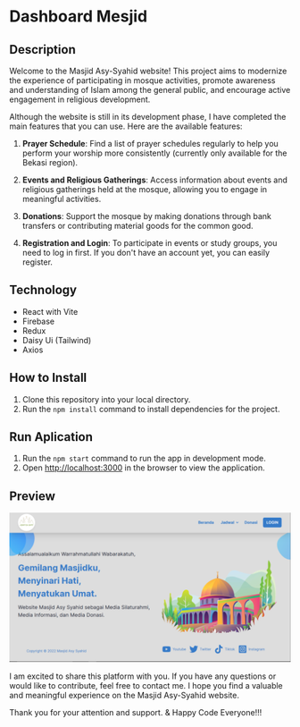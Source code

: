 # Dashboard Mesjid

## Description

Welcome to the Masjid Asy-Syahid website! This project aims to modernize the experience of participating in mosque activities, promote awareness and understanding of Islam among the general public, and encourage active engagement in religious development.

Although the website is still in its development phase, I have completed the main features that you can use. Here are the available features:

1. **Prayer Schedule**: Find a list of prayer schedules regularly to help you perform your worship more consistently (currently only available for the Bekasi region).

2. **Events and Religious Gatherings**: Access information about events and religious gatherings held at the mosque, allowing you to engage in meaningful activities.

3. **Donations**: Support the mosque by making donations through bank transfers or contributing material goods for the common good.

4. **Registration and Login**: To participate in events or study groups, you need to log in first. If you don't have an account yet, you can easily register.

## Technology

- React with Vite
- Firebase
- Redux
- Daisy Ui (Tailwind)
- Axios

## How to Install

1. Clone this repository into your local directory.
2. Run the `npm install` command to install dependencies for the project.

## Run Aplication

1. Run the `npm start` command to run the app in development mode.
2. Open [http://localhost:3000](http://localhost:3000) in the browser to view the application.

## Preview

![landing page](./src/assets/image/preview/landing.PNG 'landing page')

I am excited to share this platform with you. If you have any questions or would like to contribute, feel free to contact me. I hope you find a valuable and meaningful experience on the Masjid Asy-Syahid website.

Thank you for your attention and support. & Happy Code Everyone!!!

